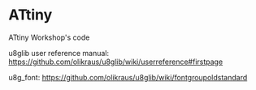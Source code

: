 # ATtiny
ATtiny Workshop's code

u8glib user reference manual:
https://github.com/olikraus/u8glib/wiki/userreference#firstpage

u8g_font:
https://github.com/olikraus/u8glib/wiki/fontgroupoldstandard
